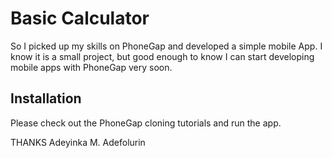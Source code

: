 # Basic Calculator

So I picked up my skills on PhoneGap and developed a simple mobile App.
I know it is a small project, but good enough to know I can start developing mobile apps with PhoneGap very soon.

## Installation
Please check out the PhoneGap cloning tutorials and run the app.

THANKS
Adeyinka M. Adefolurin


